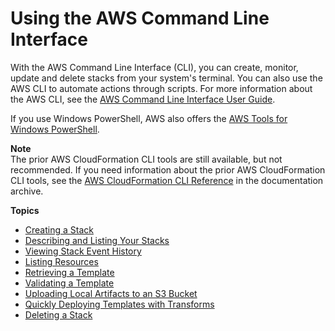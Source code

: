 # Using the AWS Command Line Interface<a name="cfn-using-cli"></a>

With the AWS Command Line Interface \(CLI\), you can create, monitor, update and delete stacks from your system's terminal\. You can also use the AWS CLI to automate actions through scripts\. For more information about the AWS CLI, see the [AWS Command Line Interface User Guide](https://docs.aws.amazon.com/cli/latest/userguide/)\.

If you use Windows PowerShell, AWS also offers the [AWS Tools for Windows PowerShell](http://aws.amazon.com/powershell/)\.

**Note**  
The prior AWS CloudFormation CLI tools are still available, but not recommended\. If you need information about the prior AWS CloudFormation CLI tools, see the [AWS CloudFormation CLI Reference](https://s3.amazonaws.com/awsdocs/AWSCloudFormation/2010-05-15/cfn-ug-cli-ref-09172013.pdf) in the documentation archive\.

**Topics**
+ [Creating a Stack](using-cfn-cli-creating-stack.md)
+ [Describing and Listing Your Stacks](using-cfn-describing-stacks.md)
+ [Viewing Stack Event History](using-cfn-listing-event-history.md)
+ [Listing Resources](using-cfn-listing-stack-resources.md)
+ [Retrieving a Template](using-cfn-get-template.md)
+ [Validating a Template](using-cfn-validate-template.md)
+ [Uploading Local Artifacts to an S3 Bucket](using-cfn-cli-package.md)
+ [Quickly Deploying Templates with Transforms](using-cfn-cli-deploy.md)
+ [Deleting a Stack](using-cfn-cli-deleting-stack.md)